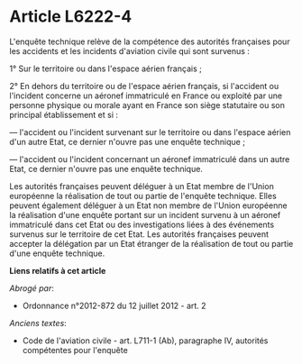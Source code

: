 # Article L6222-4

L'enquête technique relève de la compétence des autorités françaises pour les accidents et les incidents d'aviation civile
qui sont survenus :

1° Sur le territoire ou dans l'espace aérien français ;

2° En dehors du territoire ou de l'espace aérien français, si l'accident ou l'incident concerne un aéronef immatriculé en
France ou exploité par une personne physique ou morale ayant en France son siège statutaire ou son principal établissement et
si :

― l'accident ou l'incident survenant sur le territoire ou dans l'espace aérien d'un autre Etat, ce dernier n'ouvre pas une
enquête technique ;

― l'accident ou l'incident concernant un aéronef immatriculé dans un autre Etat, ce dernier n'ouvre pas une enquête
technique.

Les autorités françaises peuvent déléguer à un Etat membre de l'Union européenne la réalisation de tout ou partie de
l'enquête technique. Elles peuvent également déléguer à un Etat non membre de l'Union européenne la réalisation d'une enquête
portant sur un incident survenu à un aéronef immatriculé dans cet Etat ou des investigations liées à des événements survenus
sur le territoire de cet Etat. Les autorités françaises peuvent accepter la délégation par un Etat étranger de la réalisation
de tout ou partie d'une enquête technique.

**Liens relatifs à cet article**

_Abrogé par_:

  - Ordonnance n°2012-872 du 12 juillet 2012 - art. 2

_Anciens textes_:

  - Code de l'aviation civile - art. L711-1 (Ab), paragraphe IV, autorités compétentes pour l'enquête
